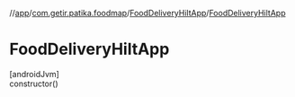 //[app](../../../index.md)/[com.getir.patika.foodmap](../index.md)/[FoodDeliveryHiltApp](index.md)/[FoodDeliveryHiltApp](-food-delivery-hilt-app.md)

# FoodDeliveryHiltApp

[androidJvm]\
constructor()
